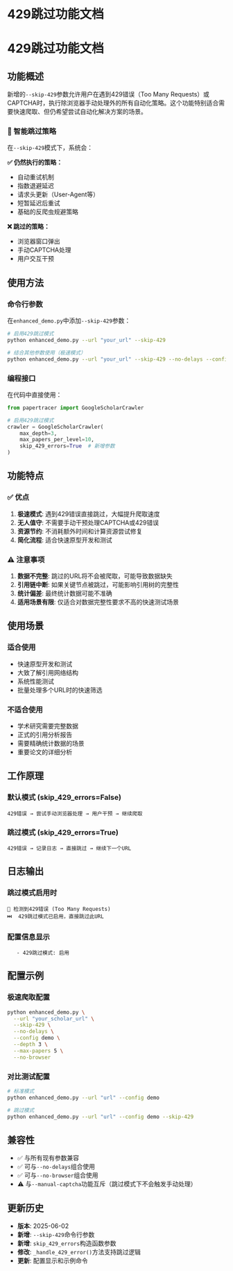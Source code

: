 # 429跳过功能文档

# 429跳过功能文档

## 功能概述

新增的`--skip-429`参数允许用户在遇到429错误（Too Many Requests）或CAPTCHA时，执行除浏览器手动处理外的所有自动化策略。这个功能特别适合需要快速爬取、但仍希望尝试自动化解决方案的场景。

### 🔄 智能跳过策略

在`--skip-429`模式下，系统会：

**✅ 仍然执行的策略：**

- 自动重试机制
- 指数退避延迟
- 请求头更新（User-Agent等）
- 短暂延迟后重试
- 基础的反爬虫规避策略

**❌ 跳过的策略：**

- 浏览器窗口弹出
- 手动CAPTCHA处理
- 用户交互干预

## 使用方法

### 命令行参数

在`enhanced_demo.py`中添加`--skip-429`参数：

```bash
# 启用429跳过模式
python enhanced_demo.py --url "your_url" --skip-429

# 结合其他参数使用（极速模式）
python enhanced_demo.py --url "your_url" --skip-429 --no-delays --config demo --depth 3 --max-papers 5
```

### 编程接口

在代码中直接使用：

```python
from papertracer import GoogleScholarCrawler

# 启用429跳过模式
crawler = GoogleScholarCrawler(
    max_depth=3,
    max_papers_per_level=10,
    skip_429_errors=True  # 新增参数
)
```

## 功能特点

### ✅ 优点

1. **极速模式**: 遇到429错误直接跳过，大幅提升爬取速度
2. **无人值守**: 不需要手动干预处理CAPTCHA或429错误
3. **资源节约**: 不消耗额外时间和计算资源尝试修复
4. **简化流程**: 适合快速原型开发和测试

### ⚠️ 注意事项

1. **数据不完整**: 跳过的URL将不会被爬取，可能导致数据缺失
2. **引用链中断**: 如果关键节点被跳过，可能影响引用树的完整性
3. **统计偏差**: 最终统计数据可能不准确
4. **适用场景有限**: 仅适合对数据完整性要求不高的快速测试场景

## 使用场景

### 适合使用

- 快速原型开发和测试
- 大致了解引用网络结构
- 系统性能测试
- 批量处理多个URL时的快速筛选

### 不适合使用

- 学术研究需要完整数据
- 正式的引用分析报告
- 需要精确统计数据的场景
- 重要论文的详细分析

## 工作原理

### 默认模式 (skip_429_errors=False)

```
429错误 → 尝试手动浏览器处理 → 用户干预 → 继续爬取
```

### 跳过模式 (skip_429_errors=True)

```
429错误 → 记录日志 → 直接跳过 → 继续下一个URL
```

## 日志输出

### 跳过模式启用时
```
🚨 检测到429错误 (Too Many Requests)
⏭️  429跳过模式已启用，直接跳过此URL
```

### 配置信息显示
```
   - 429跳过模式: 启用
```

## 配置示例

### 极速爬取配置
```bash
python enhanced_demo.py \
  --url "your_scholar_url" \
  --skip-429 \
  --no-delays \
  --config demo \
  --depth 3 \
  --max-papers 5 \
  --no-browser
```

### 对比测试配置
```bash
# 标准模式
python enhanced_demo.py --url "url" --config demo

# 跳过模式
python enhanced_demo.py --url "url" --config demo --skip-429
```

## 兼容性

- ✅ 与所有现有参数兼容
- ✅ 可与`--no-delays`组合使用
- ✅ 可与`--no-browser`组合使用
- ⚠️ 与`--manual-captcha`功能互斥（跳过模式下不会触发手动处理）

## 更新历史

- **版本**: 2025-06-02
- **新增**: `--skip-429`命令行参数
- **新增**: `skip_429_errors`构造函数参数
- **修改**: `_handle_429_error()`方法支持跳过逻辑
- **更新**: 配置显示和示例命令
